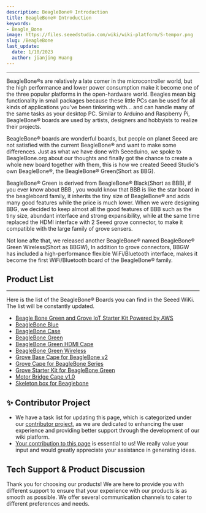 ```yaml
---
description: BeagleBone® Introduction
title: BeagleBone® Introduction
keywords:
- Beagle_Bone
image: https://files.seeedstudio.com/wiki/wiki-platform/S-tempor.png
slug: /BeagleBone
last_update:
  date: 1/10/2023
  author: jianjing Huang
---
```


---
BeagleBone®s are relatively a late comer in the microcontroller world, but the high performance and lower power consumption make it become one of the three popular platforms in the open-hardware world. Beagles mean big functionality in small packages because these little PCs can be used for all kinds of applications you've been tinkering with... and can handle many of the same tasks as your desktop PC. Similar to Arduino and Raspberry Pi, BeagleBone® boards are used by artists, designers and hobbyists to realize their projects.

BeagleBone® boards are wonderful boards, but people on planet Seeed are not satisfied with the current BeagleBone® and want to make some differences. Just as what we have done with Seeeduino, we spoke to BeagleBone.org about our thoughts and finally got the chance to create a whole new board together with them, this is how we created Seeed Studio's own BeagleBone®, the BeagleBone® Green(Short as BBG).

BeagleBone® Green is derived from BeagleBone® Black(Short as BBB), if you ever know about BBB , you would know that BBB is like the star board in the beagleboard family, it inherits the tiny size of BeagleBone® and adds many good features while the price is much lower. When we were designing BBG, we decided to keep almost all the good features of BBB such as the tiny size, abundant interface and strong expansibility, while at the same time replaced the HDMI interface with 2 Seeed grove connector, to make it compatible with the large family of grove sensers.

Not lone afte that, we released another BeagleBone® named BeagleBone® Green Wireless(Short as BBGW), In addition to grove connectors, BBGW has included a high-performance flexible WiFi/Bluetooth interface, makes it become the first WiFi/Bluetooth board of the BeagleBone® family.

## Product  List

---
Here is the list of the BeagleBone® Boards you can find in the Seeed WiKi. The list will be constantly updated.

- [Beagle Bone Green and Grove IoT Starter Kit Powered by AWS](https://wiki.seeedstudio.com/Beagle_Bone_Green_and_Grove_IoT_Starter_Kit_Powered_by_AWS/)
- [BeagleBone Blue](https://wiki.seeedstudio.com/BeagleBone_Blue/)
- [BeagleBone Case](https://wiki.seeedstudio.com/Beaglebone_Case/)
- [BeagleBone Green](https://wiki.seeedstudio.com/BeagleBone_Green/)
- [BeagleBone Green HDMI Cape](https://wiki.seeedstudio.com/BeagleBone_Green_HDMI_Cape/)
- [BeagleBone Green Wireless](https://wiki.seeedstudio.com/BeagleBone_Green_Wireless/)
- [Grove Base Cape for BeagleBone v2](https://wiki.seeedstudio.com/Grove_Base_Cape_for_BeagleBone_v2/)
- [Grove Cape for BeagleBone Series](https://wiki.seeedstudio.com/Grove_Cape_for_BeagleBone_Series/)
- [Grove Starter Kit for BeagleBone Green](https://wiki.seeedstudio.com/Grove_Starter_Kit_for_BeagleBone_Green/)
- [Motor Bridge Cape v1.0](https://wiki.seeedstudio.com/Motor_Bridge_Cape_v1.0/)
- [Skeleton box for Beaglebone](https://wiki.seeedstudio.com/Skeleton_box_for_Beaglebone/)

## ✨ Contributor Project

- We have a task list for updating this page, which is categorized under our [contributor project](https://github.com/orgs/Seeed-Studio/projects/6/views/1?pane=issue&itemId=30957479), as we are dedicated to enhancing the user experience and providing better support through the development of our wiki platform.
- [Your contribution to this page](https://github.com/orgs/Seeed-Studio/projects/6/views/1?pane=issue&itemId=33963312) is essential to us! We really value your input and would greatly appreciate your assistance in generating ideas.

## Tech Support & Product Discussion

Thank you for choosing our products! We are here to provide you with different support to ensure that your experience with our products is as smooth as possible. We offer several communication channels to cater to different preferences and needs.

<div class="button_tech_support_container">
<a href="https://forum.seeedstudio.com/" class="button_forum"></a> 
<a href="https://www.seeedstudio.com/contacts" class="button_email"></a>
</div>

<div class="button_tech_support_container">
<a href="https://discord.gg/eWkprNDMU7" class="button_discord"></a> 
<a href="https://github.com/Seeed-Studio/wiki-documents/discussions/69" class="button_discussion"></a>
</div>
 